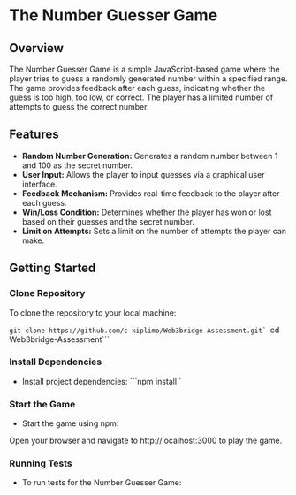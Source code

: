 # The Number Guesser Game

## Overview

The Number Guesser Game is a simple JavaScript-based game where the player tries to guess a randomly generated number within a specified range. The game provides feedback after each guess, indicating whether the guess is too high, too low, or correct. The player has a limited number of attempts to guess the correct number.

## Features

+ **Random Number Generation:** Generates a random number between 1 and 100 as the secret number.
+ **User Input:** Allows the player to input guesses via a graphical user interface.
+ **Feedback Mechanism:** Provides real-time feedback to the player after each guess.
+ **Win/Loss Condition:** Determines whether the player has won or lost based on their guesses and the secret number.
+ **Limit on Attempts:** Sets a limit on the number of attempts the player can make.

## Getting Started

### Clone Repository

To clone the repository to your local machine:


```git clone https://github.com/c-kiplimo/Web3bridge-Assessment.git`
```cd Web3bridge-Assessment```  

### Install Dependencies
+ Install project dependencies:
```npm install `

### Start the Game
+ Start the game using npm:

Open your browser and navigate to http://localhost:3000 to play the game.

### Running Tests
+ To run tests for the Number Guesser Game:

```npm test
